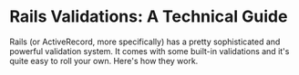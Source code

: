 <!--
~~~
title: "Rails Validations : A Technical Guide"
publish: no
tags: [ruby, rails, validation, technical-guide]
slug: /technical-guides/rails-vaildations
~~~
-->

# Rails Validations: A Technical Guide

Rails (or ActiveRecord, more specifically) has a pretty sophisticated and powerful validation system. It comes with some built-in validations and it's quite easy to roll your own. Here's how they work.